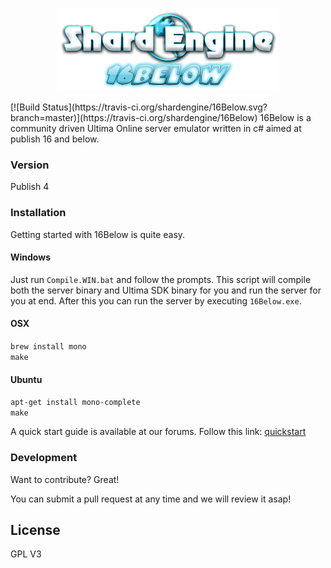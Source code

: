 <p align="center">
 <img src="Docs/images/16Below.png" title="16Below">
</p>
[![Build Status](https://travis-ci.org/shardengine/16Below.svg?branch=master)](https://travis-ci.org/shardengine/16Below)
16Below is a community driven Ultima Online server emulator written in c# aimed at publish 16 and below.


### Version
Publish 4

### Installation

Getting started with 16Below is quite easy.

#### Windows
Just run `Compile.WIN.bat` and follow the prompts. This script will compile both the server binary and Ultima SDK binary for you and run the server for you at end. After this you can run the server by executing `16Below.exe`.

#### OSX
`brew install mono`  
`make`

#### Ubuntu
`apt-get install mono-complete`  
`make`

A quick start guide is available at our forums. Follow this link: [quickstart]

### Development

Want to contribute? Great!

You can submit a pull request at any time and we will review it asap!

License
----

GPL V3




   [16Below]: <https://shardengine.com/16Below>
   [quickstart]: <https://www.shardengine.com/tutorials/getting-started-with-16Below.2/>
